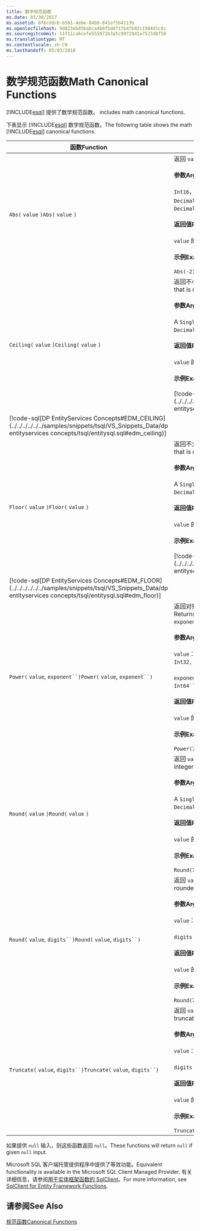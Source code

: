 ```yaml
---
title: 数学规范函数
ms.date: 03/30/2017
ms.assetid: 6f6cddc6-b561-4ebe-84b6-841ef5b4113b
ms.openlocfilehash: 9d823eb45babca4b8f5dd717b4fb92c1984d1c8c
ms.sourcegitcommit: 11f11ca6cefe555972b3a5c99729d1a7523d8f50
ms.translationtype: MT
ms.contentlocale: zh-CN
ms.lasthandoff: 05/03/2018
---
```

# <a name="math-canonical-functions"></a><span data-ttu-id="9c5d6-102">数学规范函数</span><span class="sxs-lookup"><span data-stu-id="9c5d6-102">Math Canonical Functions</span></span>
[!INCLUDE[esql](../../../../../../includes/esql-md.md)]<span data-ttu-id="9c5d6-103"> 提供了数学规范函数。</span><span class="sxs-lookup"><span data-stu-id="9c5d6-103"> includes math canonical functions.</span></span>  
  
 <span data-ttu-id="9c5d6-104">下表显示 [!INCLUDE[esql](../../../../../../includes/esql-md.md)] 数学规范函数。</span><span class="sxs-lookup"><span data-stu-id="9c5d6-104">The following table shows the math [!INCLUDE[esql](../../../../../../includes/esql-md.md)] canonical functions.</span></span>  
  
|<span data-ttu-id="9c5d6-105">函数</span><span class="sxs-lookup"><span data-stu-id="9c5d6-105">Function</span></span>|<span data-ttu-id="9c5d6-106">描述</span><span class="sxs-lookup"><span data-stu-id="9c5d6-106">Description</span></span>|  
|--------------|-----------------|  
|<span data-ttu-id="9c5d6-107">`Abs(` `value` `)`</span><span class="sxs-lookup"><span data-stu-id="9c5d6-107">`Abs(` `value` `)`</span></span>|<span data-ttu-id="9c5d6-108">返回 `value` 的绝对值。</span><span class="sxs-lookup"><span data-stu-id="9c5d6-108">Returns the absolute value of `value`.</span></span><br /><br /> <span data-ttu-id="9c5d6-109">**参数**</span><span class="sxs-lookup"><span data-stu-id="9c5d6-109">**Arguments**</span></span><br /><br /> <span data-ttu-id="9c5d6-110">`Int16`， `Int32`， `Int64`， `Byte`， `Single`， `Double`，和`Decimal`。</span><span class="sxs-lookup"><span data-stu-id="9c5d6-110">An `Int16`, `Int32`, `Int64`, `Byte`, `Single`, `Double`, and `Decimal`.</span></span><br /><br /> <span data-ttu-id="9c5d6-111">**返回值**</span><span class="sxs-lookup"><span data-stu-id="9c5d6-111">**Return Value**</span></span><br /><br /> <span data-ttu-id="9c5d6-112">`value` 的类型。</span><span class="sxs-lookup"><span data-stu-id="9c5d6-112">The type of `value`.</span></span><br /><br /> <span data-ttu-id="9c5d6-113">**示例**</span><span class="sxs-lookup"><span data-stu-id="9c5d6-113">**Example**</span></span><br /><br /> `Abs(-2)`|  
|<span data-ttu-id="9c5d6-114">`Ceiling(` `value` `)`</span><span class="sxs-lookup"><span data-stu-id="9c5d6-114">`Ceiling(` `value` `)`</span></span>|<span data-ttu-id="9c5d6-115">返回不小于 `value` 的最小整数。</span><span class="sxs-lookup"><span data-stu-id="9c5d6-115">Returns the smallest integer that is not less than `value`.</span></span><br /><br /> <span data-ttu-id="9c5d6-116">**参数**</span><span class="sxs-lookup"><span data-stu-id="9c5d6-116">**Arguments**</span></span><br /><br /> <span data-ttu-id="9c5d6-117">A `Single`， `Double`，和`Decimal`。</span><span class="sxs-lookup"><span data-stu-id="9c5d6-117">A `Single`, `Double`, and `Decimal`.</span></span><br /><br /> <span data-ttu-id="9c5d6-118">**返回值**</span><span class="sxs-lookup"><span data-stu-id="9c5d6-118">**Return Value**</span></span><br /><br /> <span data-ttu-id="9c5d6-119">`value` 的类型。</span><span class="sxs-lookup"><span data-stu-id="9c5d6-119">The type of `value`.</span></span><br /><br /> <span data-ttu-id="9c5d6-120">**示例**</span><span class="sxs-lookup"><span data-stu-id="9c5d6-120">**Example**</span></span><br /><br /> [!code-csharp[DP EntityServices Concepts#EDM_CEILING](../../../../../../samples/snippets/csharp/VS_Snippets_Data/dp entityservices concepts/cs/entitysql.cs#edm_ceiling)]
 [!code-sql[DP EntityServices Concepts#EDM_CEILING](../../../../../../samples/snippets/tsql/VS_Snippets_Data/dp entityservices concepts/tsql/entitysql.sql#edm_ceiling)]|  
|<span data-ttu-id="9c5d6-121">`Floor(` `value` `)`</span><span class="sxs-lookup"><span data-stu-id="9c5d6-121">`Floor(` `value` `)`</span></span>|<span data-ttu-id="9c5d6-122">返回不大于 `value` 的最大整数。</span><span class="sxs-lookup"><span data-stu-id="9c5d6-122">Returns the largest integer that is not greater than `value`.</span></span><br /><br /> <span data-ttu-id="9c5d6-123">**参数**</span><span class="sxs-lookup"><span data-stu-id="9c5d6-123">**Arguments**</span></span><br /><br /> <span data-ttu-id="9c5d6-124">A `Single`， `Double`，和`Decimal`。</span><span class="sxs-lookup"><span data-stu-id="9c5d6-124">A `Single`, `Double`, and `Decimal`.</span></span><br /><br /> <span data-ttu-id="9c5d6-125">**返回值**</span><span class="sxs-lookup"><span data-stu-id="9c5d6-125">**Return Value**</span></span><br /><br /> <span data-ttu-id="9c5d6-126">`value` 的类型。</span><span class="sxs-lookup"><span data-stu-id="9c5d6-126">The type of `value`.</span></span><br /><br /> <span data-ttu-id="9c5d6-127">**示例**</span><span class="sxs-lookup"><span data-stu-id="9c5d6-127">**Example**</span></span><br /><br /> [!code-csharp[DP EntityServices Concepts#EDM_FLOOR](../../../../../../samples/snippets/csharp/VS_Snippets_Data/dp entityservices concepts/cs/entitysql.cs#edm_floor)]
 [!code-sql[DP EntityServices Concepts#EDM_FLOOR](../../../../../../samples/snippets/tsql/VS_Snippets_Data/dp entityservices concepts/tsql/entitysql.sql#edm_floor)]|  
|<span data-ttu-id="9c5d6-128">`Power(` `value`, `exponent``)`</span><span class="sxs-lookup"><span data-stu-id="9c5d6-128">`Power(` `value`, `exponent``)`</span></span>|<span data-ttu-id="9c5d6-129">返回对指定的 `value` 求指定的 `exponent` 幂次所得的结果。</span><span class="sxs-lookup"><span data-stu-id="9c5d6-129">Returns the result of the specified `value` to the specified `exponent`.</span></span><br /><br /> <span data-ttu-id="9c5d6-130">**参数**</span><span class="sxs-lookup"><span data-stu-id="9c5d6-130">**Arguments**</span></span><br /><br /> <span data-ttu-id="9c5d6-131">`value`： 一个`Int32, Int64, Double`，或`Decimal`。</span><span class="sxs-lookup"><span data-stu-id="9c5d6-131">`value`: An `Int32, Int64, Double`, or `Decimal`.</span></span><br /><br /> <span data-ttu-id="9c5d6-132">`exponent`： 一个`Int64``, Double`，或`Decimal`。</span><span class="sxs-lookup"><span data-stu-id="9c5d6-132">`exponent`: An `Int64``, Double`, or `Decimal`.</span></span><br /><br /> <span data-ttu-id="9c5d6-133">**返回值**</span><span class="sxs-lookup"><span data-stu-id="9c5d6-133">**Return Value**</span></span><br /><br /> <span data-ttu-id="9c5d6-134">`value` 的类型。</span><span class="sxs-lookup"><span data-stu-id="9c5d6-134">The type of `value`.</span></span><br /><br /> <span data-ttu-id="9c5d6-135">**示例**</span><span class="sxs-lookup"><span data-stu-id="9c5d6-135">**Example**</span></span><br /><br /> `Power(748.58,2)`|  
|<span data-ttu-id="9c5d6-136">`Round(` `value` `)`</span><span class="sxs-lookup"><span data-stu-id="9c5d6-136">`Round(` `value` `)`</span></span>|<span data-ttu-id="9c5d6-137">返回 `value` 的整数部分，舍入到最近的整数。</span><span class="sxs-lookup"><span data-stu-id="9c5d6-137">Returns the integer portion of `value`, rounded to the nearest integer.</span></span><br /><br /> <span data-ttu-id="9c5d6-138">**参数**</span><span class="sxs-lookup"><span data-stu-id="9c5d6-138">**Arguments**</span></span><br /><br /> <span data-ttu-id="9c5d6-139">A `Single`， `Double`，和`Decimal`。</span><span class="sxs-lookup"><span data-stu-id="9c5d6-139">A `Single`, `Double`, and `Decimal`.</span></span><br /><br /> <span data-ttu-id="9c5d6-140">**返回值**</span><span class="sxs-lookup"><span data-stu-id="9c5d6-140">**Return Value**</span></span><br /><br /> <span data-ttu-id="9c5d6-141">`value` 的类型。</span><span class="sxs-lookup"><span data-stu-id="9c5d6-141">The type of `value`.</span></span><br /><br /> <span data-ttu-id="9c5d6-142">**示例**</span><span class="sxs-lookup"><span data-stu-id="9c5d6-142">**Example**</span></span><br /><br /> `Round(748.58)`|  
|<span data-ttu-id="9c5d6-143">`Round(` `value`, `digits``)`</span><span class="sxs-lookup"><span data-stu-id="9c5d6-143">`Round(` `value`, `digits``)`</span></span>|<span data-ttu-id="9c5d6-144">返回 `value`，舍入到最近的指定 `digits`。</span><span class="sxs-lookup"><span data-stu-id="9c5d6-144">Returns the `value`, rounded to the nearest specified `digits`.</span></span><br /><br /> <span data-ttu-id="9c5d6-145">**参数**</span><span class="sxs-lookup"><span data-stu-id="9c5d6-145">**Arguments**</span></span><br /><br /> <span data-ttu-id="9c5d6-146">`value`：`Double` 或 `Decimal`。</span><span class="sxs-lookup"><span data-stu-id="9c5d6-146">`value`: `Double` or `Decimal`.</span></span><br /><br /> <span data-ttu-id="9c5d6-147">`digits`：`Int16` 或 `Int32`。</span><span class="sxs-lookup"><span data-stu-id="9c5d6-147">`digits`: `Int16` or `Int32`.</span></span><br /><br /> <span data-ttu-id="9c5d6-148">**返回值**</span><span class="sxs-lookup"><span data-stu-id="9c5d6-148">**Return Value**</span></span><br /><br /> <span data-ttu-id="9c5d6-149">`value` 的类型。</span><span class="sxs-lookup"><span data-stu-id="9c5d6-149">The type of `value`.</span></span><br /><br /> <span data-ttu-id="9c5d6-150">**示例**</span><span class="sxs-lookup"><span data-stu-id="9c5d6-150">**Example**</span></span><br /><br /> `Round(748.58,1)`|  
|<span data-ttu-id="9c5d6-151">`Truncate(` `value`, `digits``)`</span><span class="sxs-lookup"><span data-stu-id="9c5d6-151">`Truncate(` `value`, `digits``)`</span></span>|<span data-ttu-id="9c5d6-152">返回 `value`，截断至最近的指定 `digits`。</span><span class="sxs-lookup"><span data-stu-id="9c5d6-152">Returns the `value`, truncated to the nearest specified `digits`.</span></span><br /><br /> <span data-ttu-id="9c5d6-153">**参数**</span><span class="sxs-lookup"><span data-stu-id="9c5d6-153">**Arguments**</span></span><br /><br /> <span data-ttu-id="9c5d6-154">`value`：`Double` 或 `Decimal`。</span><span class="sxs-lookup"><span data-stu-id="9c5d6-154">`value`: `Double` or `Decimal`.</span></span><br /><br /> <span data-ttu-id="9c5d6-155">`digits`：`Int16` 或 `Int32`。</span><span class="sxs-lookup"><span data-stu-id="9c5d6-155">`digits`: `Int16` or `Int32`.</span></span><br /><br /> <span data-ttu-id="9c5d6-156">**返回值**</span><span class="sxs-lookup"><span data-stu-id="9c5d6-156">**Return Value**</span></span><br /><br /> <span data-ttu-id="9c5d6-157">`value` 的类型。</span><span class="sxs-lookup"><span data-stu-id="9c5d6-157">The type of `value`.</span></span><br /><br /> <span data-ttu-id="9c5d6-158">**示例**</span><span class="sxs-lookup"><span data-stu-id="9c5d6-158">**Example**</span></span><br /><br /> `Truncate(748.58,1)`|  
  
 <span data-ttu-id="9c5d6-159">如果提供 `null` 输入，则这些函数返回 `null`。</span><span class="sxs-lookup"><span data-stu-id="9c5d6-159">These functions will return `null` if given `null` input.</span></span>  
  
 <span data-ttu-id="9c5d6-160">Microsoft SQL 客户端托管提供程序中提供了等效功能。</span><span class="sxs-lookup"><span data-stu-id="9c5d6-160">Equivalent functionality is available in the Microsoft SQL Client Managed Provider.</span></span> <span data-ttu-id="9c5d6-161">有关详细信息，请参阅[用于实体框架函数的 SqlClient](../../../../../../docs/framework/data/adonet/ef/sqlclient-for-ef-functions.md)。</span><span class="sxs-lookup"><span data-stu-id="9c5d6-161">For more information, see [SqlClient for Entity Framework Functions](../../../../../../docs/framework/data/adonet/ef/sqlclient-for-ef-functions.md).</span></span>  
  
## <a name="see-also"></a><span data-ttu-id="9c5d6-162">请参阅</span><span class="sxs-lookup"><span data-stu-id="9c5d6-162">See Also</span></span>  
 [<span data-ttu-id="9c5d6-163">规范函数</span><span class="sxs-lookup"><span data-stu-id="9c5d6-163">Canonical Functions</span></span>](../../../../../../docs/framework/data/adonet/ef/language-reference/canonical-functions.md)

